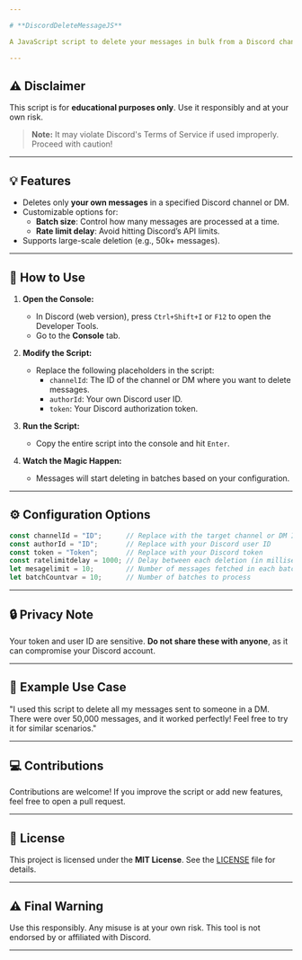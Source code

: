 ```yaml
---

# **DiscordDeleteMessageJS**  

A JavaScript script to delete your messages in bulk from a Discord channel or DM. This tool is especially useful if you want to clean up your own message history efficiently.  

---
```


## **⚠️ Disclaimer**  
This script is for **educational purposes only**. Use it responsibly and at your own risk.  
> **Note:** It may violate Discord's Terms of Service if used improperly. Proceed with caution!  

---

## **💡 Features**  
- Deletes only **your own messages** in a specified Discord channel or DM.  
- Customizable options for:  
  - **Batch size**: Control how many messages are processed at a time.  
  - **Rate limit delay**: Avoid hitting Discord’s API limits.  
- Supports large-scale deletion (e.g., 50k+ messages).  

---

## **📖 How to Use**  

1. **Open the Console:**  
   - In Discord (web version), press `Ctrl+Shift+I` or `F12` to open the Developer Tools.  
   - Go to the **Console** tab.  

2. **Modify the Script:**  
   - Replace the following placeholders in the script:  
     - `channelId`: The ID of the channel or DM where you want to delete messages.  
     - `authorId`: Your own Discord user ID.  
     - `token`: Your Discord authorization token.  

3. **Run the Script:**  
   - Copy the entire script into the console and hit `Enter`.  

4. **Watch the Magic Happen:**  
   - Messages will start deleting in batches based on your configuration.  

---

## **⚙️ Configuration Options**  
```javascript
const channelId = "ID";      // Replace with the target channel or DM ID  
const authorId = "ID";       // Replace with your Discord user ID  
const token = "Token";       // Replace with your Discord token  
const ratelimitdelay = 1000; // Delay between each deletion (in milliseconds)  
let mesagelimit = 10;        // Number of messages fetched in each batch  
let batchCountvar = 10;      // Number of batches to process  
```

---

## **🔒 Privacy Note**  
Your token and user ID are sensitive. **Do not share these with anyone**, as it can compromise your Discord account.  

---

## **📝 Example Use Case**  
"I used this script to delete all my messages sent to someone in a DM. There were over 50,000 messages, and it worked perfectly! Feel free to try it for similar scenarios."  

---

## **💻 Contributions**  
Contributions are welcome! If you improve the script or add new features, feel free to open a pull request.  

---

## **📜 License**  
This project is licensed under the **MIT License**. See the [LICENSE](LICENSE) file for details.  

---

## **⚠️ Final Warning**  
Use this responsibly. Any misuse is at your own risk. This tool is not endorsed by or affiliated with Discord.  

---
